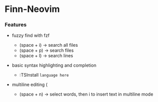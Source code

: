 # Finn-Neovim

### Features
- fuzzy find with fzf 
    - (space + i) -> search all files
    - (space + p) -> search files
    - (space + l) -> search lines

- basic syntax highlighting and completion
    - :TSInstall `language here`

- multiline editing (
    - (space + n) -> select words, then i to insert text in multiline mode
